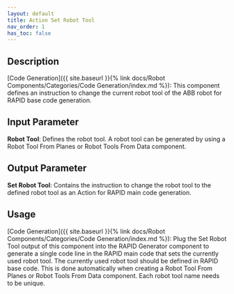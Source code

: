 ```yaml
---
layout: default
title: Action Set Robot Tool
nav_order: 1
has_toc: false
---
```


## Description

[Code Generation]({{ site.baseurl }}{% link docs/Robot Components/Categories/Code Generation/index.md %}): This component defines an instruction to change the current robot tool of the ABB robot for RAPID base code generation.

## Input Parameter

**Robot Tool**: Defines the robot tool. A robot tool can be generated by using a Robot Tool From Planes or Robot Tools From Data component.

## Output Parameter

**Set Robot Tool**: Contains the instruction to change the robot tool to the defined robot tool as an Action for RAPID main code generation.

## Usage

[Code Generation]({{ site.baseurl }}{% link docs/Robot Components/Categories/Code Generation/index.md %}): Plug the Set Robot Tool output of this component into the RAPID Generator component to generate a single code line in the RAPID main code that sets the currently used robot tool. The currently used robot tool should be defined in RAPID base code. This is done automatically when creating a Robot Tool From Planes or Robot Tools From Data component. Each robot tool name needs to be unique.